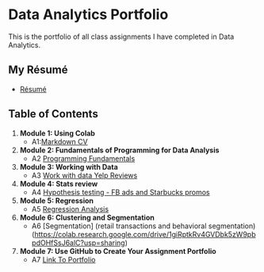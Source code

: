 # Data Analytics Portfolio
This is the portfolio of all class assignments I have completed in Data Analytics. 

## My Résumé
- [Résumé](https://colab.research.google.com/drive/1jnAKXE7ufJxIBkGKFGd4nTCtNds-81Lx?usp=sharing)

## Table of Contents
1. **Module 1: Using Colab**
   - A1:[Markdown CV](https://colab.research.google.com/drive/1jnAKXE7ufJxIBkGKFGd4nTCtNds-81Lx?usp=sharing)
2. **Module 2: Fundamentals of Programming for Data Analysis**
   - A2 [Programming Fundamentals](https://colab.research.google.com/drive/1NHdPzFjazrracrmdaJdh9q9UJf9oiiae?usp=sharing)
3. **Module 3: Working with Data**
   - A3 [Work with data Yelp Reviews](https://colab.research.google.com/drive/1GPrf3IlP4nJKurs8GFHRqHd9ros8onaj?usp=sharing)
4. **Module 4: Stats review**
   - A4 [Hypothesis testing - FB ads and Starbucks promos](https://colab.research.google.com/drive/1dackbDv7RtwRpJB60h5LxQG_wAu9cQfz?usp=sharing)
5. **Module 5: Regression**
   - A5 [Regression Analysis](https://colab.research.google.com/drive/1kBfQy2_oDdQY9wtlpfCWENAhsmywFhI2?usp=sharing)
6. **Module 6: Clustering and Segmentation**
   - A6 [Segmentation] (retail transactions and behavioral segmentation)(https://colab.research.google.com/drive/1giRptkRv4GVDbk5zW9pbpdOHfSsJ6alC?usp=sharing)
7. **Module 7: Use GitHub to Create Your Assignment Portfolio**
    - A7 [Link To Portfolio](https://github.com/jaredhunt22/jaredhunt22)



